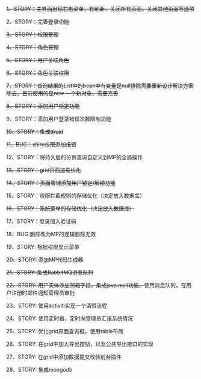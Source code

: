 ~~1、STORY：主界面出现右击菜单，有刷新、关闭所有页面、关闭其他页面等选项<br>~~

~~2、STORY：完善登录功能<br>~~

~~3、STORY：权限管理<br>~~

~~4、STORY：角色管理<br>~~

~~5、STORY：用户关联角色<br>~~

~~6、STORY：角色关联权限<br>~~

~~7、STORY：查询结果的List中的bean中有变量是null排除需要重新设计解决方案除去，目前使用的是new 一个新对象，需要完善<br>~~

~~8、STORY：添加用户锁定功能<br>~~

9、STORY：添加用户登录错误次数限制功能<br>

~~10、STORY：集成druid<br>~~

~~11、BUG：shiro权限添加报错<br>~~

12、STORY：将持久层的分页查询自定义到MP的全局操作<br>

~~13、STORY：grid页面加载优化<br>~~

~~14、STORY：页面管理添加用户锁定/解锁功能<br>~~

15、STORY：权限拦截规则的存储优化（决定放入数据库）<br>

~~16、STORY：系统菜单的存储优化（决定放入数据库）<br>~~

17、STORY：登录加入验证码<br>

18、BUG:删除改为MP的逻辑删除无效<br>

19、STORY: 根据权限显示菜单<br>

~~20、STORY: 添加MP代码生成器<br>~~

~~21、STORY: 集成RabbitMQ消息队列<br>~~

~~22、STORY: 用户实体添加邮箱字段，集成java mail功能，~~使用消息队列，在用户注册时邮件通知管理员审批<br>

23、STORY: 使用activiti实现一个请假流程<br>

24、STORY: 使用定时器，定时向管理员汇报系统情况<br>

25、STORY: 优化grid界面查询框，使用table布局<br>

26、STORY: 在grid中加入导出按钮，以及公共导出接口的实现<br>

27、STORY: 在grid中添加数据提交校验前台插件<br>

28、STORY: 集成mongodb<br>
